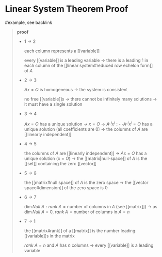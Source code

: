 # Linear System Theorem Proof

#example, see backlink

> **proof**
>
> - $1 \to 2$
>
>   each column represents a [[variable]]
>
>   every [[variable]] is a leading variable $\to$ there is a leading $1$ in each column of the [[linear system#reduced row echelon form]] of $A$
>
> - $2 \to 3$
>
>   $Ax = O$ is homogeneous $\to$ the system is consistent
>
>   no free [[variable]]s $\to$ there cannot be infinitely many solutions $\to$ it must have a single solution
>
> - $3 \to 4$
>
>   $Ax = O$ has a unique solution $\to$ $x = O$ $\to$ $A^{,j}x^j : \cdots A^{,j}x^j = O$ has a unique solution (all coefficients are $0$) $\to$ the columns of $A$ are [[linearly independent]]
>
> - $4 \to 5$
>
>   the columns of $A$ are [[linearly independent]] $\to$ $Ax = O$ has a unique solution ($x = O$) $\to$ the [[matrix|null-space]] of $A$ is the [[set]] containing the zero [[vector]]
>
> - $5 \to 6$
>
>   the [[matrix#null space]] of $A$ is the zero space $\to$ the [[vector space#dimension]] of the zero space is $0$
>
> - $6 \to 7$
>
>   $\dim Null\ A : rank\ A = \text{number of columns in } A$ (see [[matrix]]) $\to$ as $\dim Null\ A = 0$, $rank\ A = \text{number of columns in } A = n$
>
> - $7 \to 1$
>
>   the [[matrix#rank]] of a [[matrix]] is the number leading [[variable]]s in the matrix
>
>   $rank\ A = n$ and $A$ has $n$ columns $\to$ every [[variable]] is a leading variable
